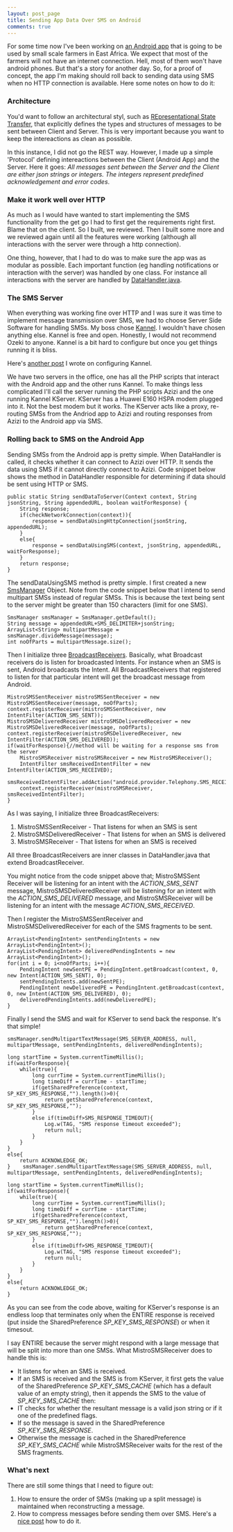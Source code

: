 ```yaml
---
layout: post_page
title: Sending App Data Over SMS on Android
comments: true
---
```


For some time now I've been working on [an Android app](https://github.com/jasonrogena/ngombe_planner-android) that is going to be used by small scale farmers in East Africa. We expect that most of the farmers will not have an internet connection. Hell, most of them won't have android phones. But that's a story for another day. So, for a proof of concept, the app I'm making should roll back to sending data using SMS when no HTTP connection is available. Here some notes on how to do it:


### Architecture

You'd want to follow an architectural styl, such as [REpresentational State Transfer](http://www.ics.uci.edu/~fielding/pubs/dissertation/rest_arch_style.htm), that explicitly defines the types and structures of messages to be sent between Client and Server. This is very important because you want to keep the intereactions as clean as possible.

In this instance, I did not go the REST way. However, I made up a simple 'Protocol' defining intereactions between the Client (Android App) and the Server. Here it goes: *All messages sent between the Server and the Client are either json strings or integers. The integers represent predefined acknowledgement and error codes*.


### Make it work well over HTTP

As much as I would have wanted to start implementing the SMS functionality from the get go I had to first get the requirements right first. Blame that on the client. So I built, we reviewed. Then I built some more and we reviewed again until all the features were working (although all interactions with the server were through a http connection).

One thing, however, that I had to do was to make sure the app was as modular as possible. Each important function (eg handling notifications or interaction with the server) was handled by one class. For instance all interactions with the server are handled by [DataHandler.java](https://github.com/jasonrogena/ngombe_planner-android/blob/master/NgombePlanner/src/main/java/org/cgiar/ilri/np/farmer/backend/DataHandler.java).


### The SMS Server

When everything was working fine over HTTP and I was sure it was time to implement message transmission over SMS, we had to choose Server Side Software for handling SMSs. My boss chose [Kannel](http://www.kannel.org). I wouldn't have chosen anything else. Kannel is free and open. Honestly, I would not recommend Ozeki to anyone. Kannel is a bit hard to configure but once you get things running it is bliss.

Here's [another post](https://jasonrogena.github.io/2014/01/18/kannel-and-the-huawei-e160.html) I wrote on configuring Kannel.

We have two servers in the office, one has all the PHP scripts that interact with the Android app and the other runs Kannel. To make things less complicated I'll call the server running the PHP scripts Azizi and the one running Kannel KServer. KServer has a Huawei E160 HSPA modem plugged into it. Not the best modem but it works. The KServer acts like a proxy, re-routing SMSs from the Andriod app to Azizi and routing responses from Azizi to the Android app via SMS.


### Rolling back to SMS on the Android App

Sending SMSs from the Android app is pretty simple. When DataHandler is called, it checks whether it can connect to Azizi over HTTP. It sends the data using SMS if it cannot directly connect to Azizi. Code snippet below shows the method in DataHandler responsible for determining if data should be sent using HTTP or SMS.

    public static String sendDataToServer(Context context, String jsonString, String appendedURL, boolean waitForResponse) {
        String response;
        if(checkNetworkConnection(context)){
            response = sendDataUsingHttpConnection(jsonString, appendedURL);
        }
        else{
            response = sendDataUsingSMS(context, jsonString, appendedURL, waitForResponse);
        }
        return response;
    }


The sendDataUsingSMS method is pretty simple. I first created a new [SmsManager](http://developer.android.com/reference/android/telephony/gsm/SmsManager.html) Object. Note from the code snippet below that I intend to send multipart SMSs instead of regular SMSs. This is because the text being sent to the server might be greater than 150 characters (limit for one SMS).

    SmsManager smsManager = SmsManager.getDefault();
    String message = appendedURL+SMS_DELIMITER+jsonString;
    ArrayList<String> multipartMessage = smsManager.divideMessage(message);
    int noOfParts = multipartMessage.size();

Then I initialize three [BroadcastReceivers](http://developer.android.com/reference/android/content/BroadcastReceiver.html). Basically, what Broadcast receivers do is listen for broadcasted Intents. For instance when an SMS is sent, Android broadcasts the Intent. All BroadcastReceivers that registered to listen for that particular intent will get the broadcast message from Android.

    MistroSMSSentReceiver mistroSMSSentReceiver = new MistroSMSSentReceiver(message, noOfParts);    
    context.registerReceiver(mistroSMSSentReceiver, new IntentFilter(ACTION_SMS_SENT));
    MistroSMSDeliveredReceiver mistroSMSDeliveredReceiver = new MistroSMSDeliveredReceiver(message, noOfParts);
    context.registerReceiver(mistroSMSDeliveredReceiver, new IntentFilter(ACTION_SMS_DELIVERED));
    if(waitForResponse){//method will be waiting for a response sms from the server
        MistroSMSReceiver mistroSMSReceiver = new MistroSMSReceiver();
        IntentFilter smsReceivedIntentFilter = new IntentFilter(ACTION_SMS_RECEIVED);
        smsReceivedIntentFilter.addAction("android.provider.Telephony.SMS_RECEIVED");
        context.registerReceiver(mistroSMSReceiver, smsReceivedIntentFilter);
    }

As I was saying, I initialize three BroadcastReceivers:

 1. MistroSMSSentReceiver - That listens for when an SMS is sent
 2. MistroSMSDeliveredReceiver - That listens for when an SMS is delivered
 3. MistroSMSReceiver - That listens for when an SMS is received

All three BroadcastReceivers are inner classes in DataHandler.java that extend BroadcastReceiver.

You might notice from the code snippet above that; MistroSMSSent Receiver will be listening for an intent with the *ACTION_SMS_SENT* message, MistroSMSDeliveredReceiver will be listening for an intent with the *ACTION_SMS_DELIVERED* message, and MistroSMSReceiver will be listening for an intent with the message *ACTION_SMS_RECEIVED*.

Then I register the MistroSMSSentReceiver and MistroSMSDeliveredReceiver for each of the SMS fragments to be sent.

    ArrayList<PendingIntent> sentPendingIntents = new ArrayList<PendingIntent>();
    ArrayList<PendingIntent> deliveredPendingIntents = new ArrayList<PendingIntent>();
    for(int i = 0; i<noOfParts; i++){
        PendingIntent newSentPE = PendingIntent.getBroadcast(context, 0, new Intent(ACTION_SMS_SENT), 0);
        sentPendingIntents.add(newSentPE);
        PendingIntent newDeliveredPE = PendingIntent.getBroadcast(context, 0, new Intent(ACTION_SMS_DELIVERED), 0);
        deliveredPendingIntents.add(newDeliveredPE);
    }

Finally I send the SMS and wait for KServer to send back the response. It's that simple!

    smsManager.sendMultipartTextMessage(SMS_SERVER_ADDRESS, null, multipartMessage, sentPendingIntents, deliveredPendingIntents);
 
    long startTime = System.currentTimeMillis();
    if(waitForResponse){
        while(true){
            long currTime = System.currentTimeMillis();
            long timeDiff = currTime - startTime;
            if(getSharedPreference(context, SP_KEY_SMS_RESPONSE,"").length()>0){
                return getSharedPreference(context, SP_KEY_SMS_RESPONSE,"");
            }
            else if(timeDiff>SMS_RESPONSE_TIMEOUT){
                Log.w(TAG, "SMS response timeout exceeded");
                return null;
            }
        }
    }
    else{
        return ACKNOWLEDGE_OK;
    }    smsManager.sendMultipartTextMessage(SMS_SERVER_ADDRESS, null, multipartMessage, sentPendingIntents, deliveredPendingIntents);
 
    long startTime = System.currentTimeMillis();
    if(waitForResponse){
        while(true){
            long currTime = System.currentTimeMillis();
            long timeDiff = currTime - startTime;
            if(getSharedPreference(context, SP_KEY_SMS_RESPONSE,"").length()>0){
                return getSharedPreference(context, SP_KEY_SMS_RESPONSE,"");
            }
            else if(timeDiff>SMS_RESPONSE_TIMEOUT){
                Log.w(TAG, "SMS response timeout exceeded");
                return null;
            }
        }
    }
    else{
        return ACKNOWLEDGE_OK;
    }

As you can see from the code above, waiting for KServer's response is an endless loop that terminates only when the ENTIRE response is received (put inside the SharedPreference *SP_KEY_SMS_RESPONSE*) or when it timesout.

I say ENTIRE because the server might respond with a large message that will be split into more than one SMSs. What MistroSMSReceiver does to handle this is:

 - It listens for when an SMS is received.
 - If an SMS is received and the SMS is from KServer, it first gets the value of the SharedPreference *SP_KEY_SMS_CACHE* (which has a default value of an empty string), then it appends the SMS to the value of *SP_KEY_SMS_CACHE* then:
 - IT checks for whether the resultant message is a valid json string or if it one of the predefined flags. 
 - If so the message is saved in the SharedPreference *SP_KEY_SMS_RESPONSE*.
 - Otherwise the message is cached in the SharedPreference *SP_KEY_SMS_CACHE* while MistroSMSReceiver waits for the rest of the SMS fragments.


### What's next

There are still some things that I need to figure out:

 1. How to ensure the order of SMSs (making up a split message) is maintained when reconstructing a message.
 2. How to compress messages before sending them over SMS. Here's a [nice post](http://www.davidhampgonsalves.com/Compress-JSON.js/) how to do it.
